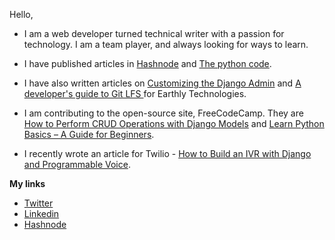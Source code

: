 Hello,

- I am a web developer turned technical writer with a passion for technology. I am a team player, and always looking for ways to learn.

- I have published articles in [Hashnode](https://doroh.hashnode.dev/) and [The python code](https://www.thepythoncode.com/author/chepkirui-dorothy/articles). 

- I have also written articles on [Customizing the Django Admin](https://earthly.dev/blog/customize-django-admin-site/) and [ A developer's guide to Git LFS ](https://earthly.dev/blog/a-developer-guide-to-git-lfs/) for Earthly Technologies. 

- I am contributing to the open-source site, FreeCodeCamp. They are  [How to Perform CRUD Operations with Django Models](https://www.freecodecamp.org/news/models-in-django/)  and  [Learn Python Basics – A Guide for Beginners](https://www.freecodecamp.org/news/learn-python-basics/).

- I recently wrote an article for Twilio - [How to Build an IVR with Django and Programmable Voice](https://www.twilio.com/en-us/blog/django-interactive-voice-response-pizza-programmable-voice).


**My links**

- [Twitter](www.twitter.com/kakz_doroh)
- [Linkedin](https://www.linkedin.com/in/chepkirui-dorothy/)
- [Hashnode](doroh.hashnode.dev)


